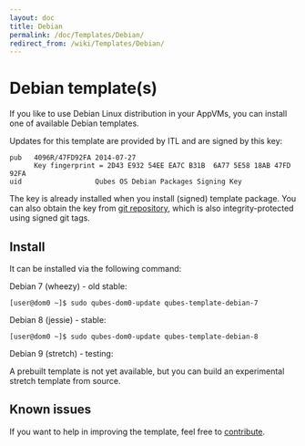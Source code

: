 ```yaml
---
layout: doc
title: Debian
permalink: /doc/Templates/Debian/
redirect_from: /wiki/Templates/Debian/
---
```


Debian template(s)
===============

If you like to use Debian Linux distribution in your AppVMs, you can install one of available Debian templates.

Updates for this template are provided by ITL and are signed by this key:

    pub   4096R/47FD92FA 2014-07-27
          Key fingerprint = 2D43 E932 54EE EA7C B31B  6A77 5E58 18AB 47FD 92FA
    uid                  Qubes OS Debian Packages Signing Key

The key is already installed when you install (signed) template package. You
can also obtain the key from [git
repository](https://github.com/QubesOS/qubes-core-agent-linux/blob/master/misc/qubes-archive-keyring.gpg),
which is also integrity-protected using signed git tags.

Install
-------

It can be installed via the following command:

Debian 7 (wheezy) - old stable:

    [user@dom0 ~]$ sudo qubes-dom0-update qubes-template-debian-7

Debian 8 (jessie) - stable:

    [user@dom0 ~]$ sudo qubes-dom0-update qubes-template-debian-8
    
Debian 9 (stretch) - testing:

A prebuilt template is not yet available, but you can build an experimental stretch template from source.
    
    
Known issues
------------

If you want to help in improving the template, feel free to [contribute](/wiki/ContributingHowto).
